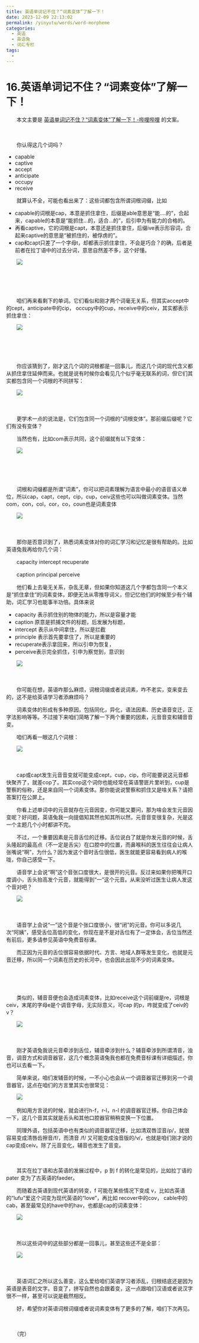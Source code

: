 ```yaml
---
title: 英语单词记不住？“词素变体”了解一下！
date: 2023-12-09 22:13:02
permalink: /yinyutu/words/word-morpheme 
categories:
  - 英语
  - 英语兔
  - 词汇专栏
tags:
  - 
---
```

# 16.英语单词记不住？“词素变体”了解一下！

　　本文主要是 [英语单词记不住？“词素变体”了解一下！-哔哩哔哩](https://www.bilibili.com/video/BV1Mo4y1u7So/) 的文案。
<!-- more -->
　　‍

　　‍你认得这几个词吗？

* capable
* captive
* accept
* anticipate
* occupy
* receive

　　就算认不全，可能也看出来了：这些词都包含所谓词根词缀，‍‍比如

* capable的词根是cap，本意是抓住拿住，后缀是able‍‍意思是“能....的”，合起来，capable的本意是“能抓住...的，‍‍适合...的”，后引申为有能力的合格的。‍‍
* 再看captive，‍‍它的词根是capt，本意还是抓住拿住，后缀ive表示形容词，合起来captive的意思是“被抓住的，被俘虏的”。‍‍
* cap和capt只差了一个字母t，却都表示抓住拿住，‍‍不会是巧合？的确，后者是前者在拉丁语中的过去分词，意思自然差不多，这个好懂。‍‍

　　​![](https://image.peterjxl.com/blog/image-20231209154729-jwb4p6d.png)​

　　‍

　　‍

　　咱们再来看剩下的单词。它们看似和刚才两个词毫无关系，‍‍但其实accept中的cept，‍‍anticipate中的cip， occupy中的cup，receive中的ceiv，其实都表示抓住拿住：

　　​​![](https://image.peterjxl.com/blog/image-20231209213501-n84ay12.png)​​

　　‍

　　‍

　　你应该猜到了，刚才这几个词的词根都是一回事儿，‍‍而这几个词的现代含义都从抓住拿住延伸而来。‍‍也就是说有时候你会看见几个似乎毫无联系的词，但它们其实都包含同一个词根的不同拼写：

　　​![](https://image.peterjxl.com/blog/image-20231209154855-xzvd6gg.png)​

　　‍

　　更学术一点的说法是，它们包含同一个词根的“词根变体”。那前缀后缀呢？它们有没有变体？‍‍

　　当然也有，‍‍比如com表示共同，这个前缀就有以下变体：

　　​​![](https://image.peterjxl.com/blog/image-20231209213508-tuspefz.png)​​

　　‍

　　‍

　　词根和词缀都是所谓“词素”，‍‍你可以把词素理解为语言中最小的语音语义单位，‍‍所以cap，capt，cept，cip，cup，ceiv这些也可以叫做词素变体。‍‍当然com，con，col，cor，co，coun也是词素变体

　　​![](https://image.peterjxl.com/blog/image-20231209155145-d9s048w.png)​

　　‍

　　那你是否意识到了‍‍，熟悉词素变体对你的词汇学习和记忆是很有帮助的。比如英语兔我再给你几个词：

　　capacity intercept recuperate  

　　caption principal perceive

　　他们看上去毫无关系，杂乱无章，但如果你知道这几个字‍‍都包含同一个本义是“抓住拿住”的词素变体，即便无法从零推导词义，‍‍但记忆他们的时候至少有个辅助，词汇学习也能事半功倍。‍‍具体来说 

* capacity 表示抓住别的物体的能力，所以是容量才能‍‍
* caption 原意是抓捕文件的标题，后发展为标题，‍‍
* intercept 表示从中间拿住，所以是拦截
* principle 表示首先要拿住了，所以是重要的
* recuperate表示拿回来，所以引申为恢复，
* perceive表示完全抓住，‍‍引申为察觉到，意识到

　　​![](https://image.peterjxl.com/blog/image-20231209155530-3m0q2v4.png)​

　　‍

　　你可能在想，英语咋那么麻烦，‍‍词根词缀或者说词素，咋不老实，变来变去的，这不是给英语学习者添麻烦吗？‍‍

　　词素变体的形成有多种原因，包括同化，异化，语法因素、历史语音变迁，正字法影响等等。‍‍不过接下来咱们简略了解一下两个重要的因素，元音音变和辅音音变。‍‍

　　咱们再看一眼这几个词根：

　　​![](https://image.peterjxl.com/blog/image-20231209155811-44lhvot.png)​

　　‍

　　cap或capt发生元音音变就可能变成cept，cup，cip，‍‍你可能要说这元音都快聚齐了，就差cop了。‍‍其实cop这个词你也能经常在英语警匪片里听到，‍‍cup是警察的俗称，还是来自同一个词素变体。那你能说说‍‍警察和抓住又是啥关系？请把答案打在公屏上。‍‍

　　你看上述单词中的元音‍‍就存在元音因变，你可能又要问，那为啥会发生元音因变呢？‍‍好问题，英语兔我一向提倡知其然也知其所以然，‍‍元音音变很复杂，光是这一个主题几个小时都讲不完。‍‍

　　不过，一个重要因素是元音舌位的迁移。‍‍舌位说白了就是你发元音的时候，舌头隆起的最高点（不一定是舌尖）在口腔中的位置，‍‍而鼻喉科的医生往往会让病人张嘴说“啊”，为什么？因为发‍‍这个音时舌位很低，医生就能更容易看到病人的喉咙，你自己感受一下。

　　语音学上会说“啊”这个音张口度很大，‍‍是很开的元音。‍‍反过来如果你把嘴开口度调小，舌头抬高发个元音，‍‍就能得到“一”这个元音。‍‍从来没听过医生让病人发这个音对吧？

　　​​![](https://image.peterjxl.com/blog/image-20231209213519-atown5s.png)​​

　　‍

　　语音学上会说“一”这个音是个张口度很小，‍‍很“闭”的元音。你可以多说几次“阿姨”，感受舌位高低的变化，你现在是不是对舌位有了一定体会，舌位当然还有前后，‍‍更多请参见英语中免费音标课。

　　而正因为元音的舌位很容易依据时代、方言、地域人群等发生变化，‍‍也就是元音迁移，所以同一个词素在历史的长河中，也会因此出现不少的词素变体。

　　‍

　　‍

　　类似的，辅音音便也会造成词素变体，比如receive这个词前缀是‍‍re，词根是ceiv，末尾的字母e是个调音字母，无实际意义，‍‍可cap 的p，咋就变成了ceiv的v？

　　​![](https://image.peterjxl.com/blog/image-20231209160301-jebk9qi.png)​

　　‍

　　刚才英语兔我说元音牵涉到舌位，‍‍辅音牵涉到什么？辅音牵涉到所谓清音，浊音，调音方式和调音器官，‍‍这几个概念英语兔我也都在免费音标课有详细描述，你也可以去看一下。‍‍

　　简单来说，‍‍咱们发辅音的时候，一不小心也会从一个调音器官迁移到另一个调音器官，‍‍这点在咱们的方言里其实也很常见：

　　​​![](https://image.peterjxl.com/blog/image-20231209160458-dvdoug3.png)​​

　　例如用方言说的时候，就会进行h-f，r-l，n-l 的调音器官迁移。你自己体会一下，‍‍这几个音其实就是舌头和其他口腔器官稍稍变换一下位置。

　　同理外语，包括英语中也有类似的调音器官迁移，比如清双唇涩音/p/，‍‍就很容易变成清唇齿擦音/f/，而清音 /f/ 又可能变成浊音版的/v/，也就是‍‍咱们刚才说的cap变成ceiv。除了元音变化，辅音也发生了‍‍音变。‍‍

　　‍

　　其实在拉丁语和古英语的发展过程中，p 到 f 的转化是常见的，‍‍比如拉丁语的 pater 变为了古英语的faeder。

　　而随着古英语到现代英语的转变，‍‍f 可能在某些情况下变成 v，比如古英语的“lufu”爱这个词变为现代英语的“love”，再比如‍‍ recover中的cov， cable中的cab，甚至最常见的have中的hav，‍‍也都是cap的词素变体：

　　​![](https://image.peterjxl.com/blog/image-20231209164523-grgec8i.png)​

　　‍

　　所以这些词中的这些部分‍‍都是一回事儿，甚至这些还不是全部：

　　​![](https://image.peterjxl.com/blog/image-20231209164535-1ypr7tj.png)​

　　‍

　　英语词汇之所以这么善变，‍‍这么爱给咱们英语学习者添乱，归根结底还是因为英语是表音的文字。音变了，拼写自然也会跟着变，这一点跟咱们汉语或者说汉字很不一样，‍‍甚至可以说是截然相反。

　　好，希望你对英语词根词缀或者说词素变体有了更多的了解，‍‍咱们下次再见。‍

　　‍

　　（完）

